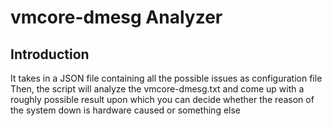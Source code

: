 # vmcore-dmesg Analyzer

## Introduction
It takes in a JSON file containing all the possible issues as configuration file
Then, the script will analyze the vmcore-dmesg.txt and come up with a roughly possible result upon which you can decide whether the reason of the system down is hardware caused or something else
